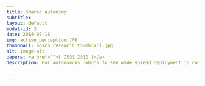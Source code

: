 ```yaml
---
title: Shared Autonomy
subtitle:
layout: default
modal-id: 3
date: 2014-07-16
img: active_perception.JPG
thumbnail: bosch_research_thumbnail.jpg
alt: image-alt
papers: <a href="">[ IROS 2012 ]</a>
description: For autonomous robots to see wide spread deployment in commerical and non commerical settings, they should be capable of achieving failure free operation for long durations of time. This objective though relatively well defined in controlled industrial settings, it is extremely hard to accomplish in unstructured human environments. Given the complexity of unstructured human environments, designing systems capable of failure free operation is a problem that is both complex and illposed. This is due to the fact that there are an innumerable number of failure cases, and the algorithms underlying autonomous systems cannot be designed to explicitly enumerate and address all these cases. These limitations have long been a barrier for adoption of robots in non-industrial settings. Hence, in order to deploy robots in non industrial settings a practical trade-off is to design systems that can either fail gracefully (i.e avoid damaging critical infrastructure) or query an expert in the event of an unmodeled source of uncertainty during the course of decision making. </br> <iframe width="480" height="300" style="padding:10px;" src="https://www.youtube.com/embed/mVEYqssPYvE" frameborder="0" align="right" allow="accelerometer; autoplay; encrypted-media; gyroscope; picture-in-picture" allowfullscreen></iframe> Much of my research in this domain has been focused on developing learning mechanisms for robust failure recovery in autonomous systems. Such that these systems are capable of querying an expert in the event of unmodeled sources of uncertainty. Some of my previous research in this area has been published in IROS 2012. There I developed shared autonomy algorithms for mobile manipulators such that they could execute robust failure recovery behaviors with limited expert intervention. More recently I have been interested in further enhancing these systems for deployment in real world unstructured environments outside the lab.


---
```

